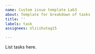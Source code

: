 ```yaml
---
name: Custom issue template Lab3
about: Template for breakdown of tasks
title: ''
labels: task
assignees: Ulziihutag15

---
```


List tasks here.
